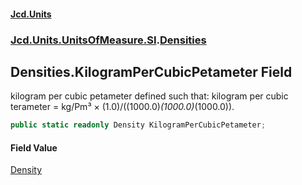 #### [Jcd.Units](index 'index')
### [Jcd.Units.UnitsOfMeasure.SI](Jcd.Units.UnitsOfMeasure.SI 'Jcd.Units.UnitsOfMeasure.SI').[Densities](Densities 'Jcd.Units.UnitsOfMeasure.SI.Densities')

## Densities.KilogramPerCubicPetameter Field

kilogram per cubic petameter defined such that: kilogram per cubic terameter = kg/Pm³ ×
(1.0)/((1000.0)*(1000.0)*(1000.0)).

```csharp
public static readonly Density KilogramPerCubicPetameter;
```

#### Field Value
[Density](Density 'Jcd.Units.UnitTypes.Density')
